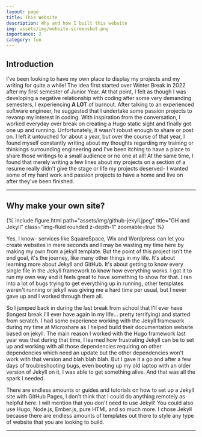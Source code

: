 ```yaml
---
layout: page
title: This Website
description: Why and how I built this website 
img: assets/img/website-screenshot.png
importance: 2
category: fun
---
```


## Introduction

I've been looking to have my own place to display my projects and my writing for quite a while! The idea first started over Winter Break in 2022 after my first semester of Junior Year. At that point, I felt as though I was developing a negative relationship with coding after some very demanding semesters, I experiencing **A LOT** of burnout. After talking to an experienced software engineer, he suggested that I undertake some passion projects to revamp my interest in coding. With inspiration from the conversation, I worked everyday over break on creating a Hugo static sight and finally got one up and running. Unfortunately, it wasn't robust enough to share or post on. I left it untouched for about a year, but over the course of that year, I found myself constantly writing about my thoughts regarding my training or thinkings surrounding engineering and I've been itching to have a place to share those writings to a small audience or no one at all! At the same time, I found that merely writing a few lines about my projects on a section of a resume really didn't give the stage or life my projects deserved- I wanted some of my hard work and passion projects to have a home and live on after they've been finished. 

_________________

## Why make your own site? 

<div class="container">
    <div class="row">
        <div class="col-sm mt-3 mt-md-0">
            {% include figure.html path="assets/img/github-jekyll.jpeg" title="GH and Jekyll" class="img-fluid rounded z-depth-1" zoomable=true %}
        </div>
    </div>
</div>

Yes, I know- services like SquareSpace, Wix and Wordpress can let you create websites in mere seconds and I may be wasting my time here by making my own from a jekyll template. But the point of this project isn't the end goal, it's the journey, like many other things in my life. It's about learning more about Jekyll and GitHub. It's about getting to know every single file in the Jekyll framework to know how everything works. I got it to run my own way and it feels great to have something to show for that. I ran into a lot of bugs trying to get everything up in running, other templates weren't running or jekyll was giving me a hard time per usual, but I never gave up and I worked through them all. 

So I jumped back in during the last break from school that I'll ever have (longest break I'll ever have again in my life… pretty terrifying) and started from scratch. I had some experience working with the Jekyll framework during my time at Microshare as I helped build their documentation website based on jekyll. The main reason I worked with the Hugo framework last year was that during that time, I learned how frustrating Jekyll can be to set up and working with all those dependencies requiring on other dependencies which need an update but the other dependencies won't work with that version and blah blah blah. But I gave it a go and after a few days of troubleshooting bugs, even booting up my old laptop with an older version of Jekyll on it, I was able to get something alive. And that was all the spark I needed. 

There are endless amounts or guides and tutorials on how to set up a Jekyll site with GitHub Pages, I don't think that I could do anything remotely as helpful here. I will mention that you don't need to use Jekyll! You could also use Hugo, Node.js, Ember.js, pure HTML and so much more. I chose Jekyll because there are endless amounts of templates out there to style any type of website that you are looking to build. 


_________________


